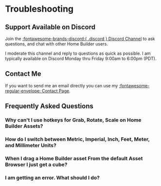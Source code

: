 # Troubleshooting

## Support Available on Discord

Join the [:fontawesome-brands-discord:{ .discord } Discord Channel](https://creativedesigner3d.com/2021/09/08/discord-channel/) to ask questions, and chat with other Home Builder users.

I moderate this channel and reply to questions as quick as possible. I am typically available on Discord Monday thru Friday 9:00am to 6:00pm (PDT).

## Contact Me

If you want to send me an email directly you can use my [:fontawesome-regular-envelope: Contact Page](https://creativedesigner3d.com/contact/).

## Frequently Asked Questions

### Why can't I use hotkeys for Grab, Rotate, Scale on Home Builder Assets?

### How do I switch between Metric, Imperial, Inch, Feet, Meter, and Millimeter Units?

### When I drag a Home Builder asset From the default Asset Browser I just get a cube?

### I am getting an error. What should I do? 